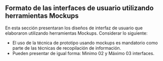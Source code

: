 ## Formato de las interfaces de usuario utilizando herramientas Mockups

En esta sección presentaran los diseños de interfaz de usuario que elaboraron utilizando herramientas Mockups. Considerar lo siguiente:

- El uso de la técnica de prototipo usando mockups es mandatorio como parte de las técnicas de recopilación de información.
- Pueden presentar de igual forma: Minimo 02 y Máximo 03 interfaces.
